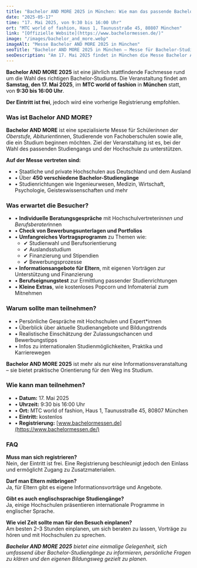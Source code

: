 ```yaml
---
title: "Bachelor AND MORE 2025 in München: Wie man das passende Bachelor-Studium findet"
date: "2025-05-17"
time: "17. Mai 2025, von 9:30 bis 16:00 Uhr"
ort: "MTC world of fashion, Haus 1, Taunusstraße 45, 80807 München"
link: "[Offizielle Website](https://www.bachelormessen.de/)"
image: "/images/bachelor_and_more.webp"
imageAlt: "Messe Bachelor AND MORE 2025 in München"
seoTitle: "Bachelor AND MORE 2025 in München – Messe für Bachelor-Studiengänge"
seoDescription: "Am 17. Mai 2025 findet in München die Messe Bachelor AND MORE statt: Beratung, Vorträge und Informationen zum Studium."
---
```


**Bachelor AND MORE 2025** ist eine jährlich stattfindende Fachmesse rund um die Wahl des richtigen Bachelor-Studiums. Die Veranstaltung findet am **Samstag, den 17. Mai 2025**, im **MTC world of fashion** in **München** statt, von **9:30 bis 16:00 Uhr**.

**Der Eintritt ist frei**, jedoch wird eine vorherige Registrierung empfohlen.

### Was ist Bachelor AND MORE?

**Bachelor AND MORE** ist eine spezialisierte Messe für Schüler*innen der Oberstufe, Abiturient*innen, Studierende von Fachoberschulen sowie alle, die ein Studium beginnen möchten. Ziel der Veranstaltung ist es, bei der Wahl des passenden Studiengangs und der Hochschule zu unterstützen.

**Auf der Messe vertreten sind:**

- • Staatliche und private Hochschulen aus Deutschland und dem Ausland  
- • Über **450 verschiedene Bachelor-Studiengänge**  
- • Studienrichtungen wie Ingenieurwesen, Medizin, Wirtschaft, Psychologie, Geisteswissenschaften und mehr

### Was erwartet die Besucher?

- • **Individuelle Beratungsgespräche** mit Hochschulvertreter*innen und Berufsberater*innen  
- • **Check von Bewerbungsunterlagen und Portfolios**  
- • **Umfangreiches Vortragsprogramm** zu Themen wie:  
  - ✔ Studienwahl und Berufsorientierung  
  - ✔ Auslandsstudium  
  - ✔ Finanzierung und Stipendien  
  - ✔ Bewerbungsprozesse  
- • **Informationsangebote für Eltern**, mit eigenen Vorträgen zur Unterstützung und Finanzierung  
- • **Berufseignungstest** zur Ermittlung passender Studienrichtungen  
- • **Kleine Extras**, wie kostenloses Popcorn und Infomaterial zum Mitnehmen

### Warum sollte man teilnehmen?

- • Persönliche Gespräche mit Hochschulen und Expert*innen  
- • Überblick über aktuelle Studienangebote und Bildungstrends  
- • Realistische Einschätzung der Zulassungschancen und Bewerbungstipps  
- • Infos zu internationalen Studienmöglichkeiten, Praktika und Karrierewegen

**Bachelor AND MORE 2025** ist mehr als nur eine Informationsveranstaltung – sie bietet praktische Orientierung für den Weg ins Studium.

### Wie kann man teilnehmen?

- • **Datum:** 17. Mai 2025  
- • **Uhrzeit:** 9:30 bis 16:00 Uhr  
- • **Ort:** MTC world of fashion, Haus 1, Taunusstraße 45, 80807 München  
- • **Eintritt:** kostenlos  
- • **Registrierung:** [www.bachelormessen.de](https://www.bachelormessen.de/)

### FAQ

**Muss man sich registrieren?**  
Nein, der Eintritt ist frei. Eine Registrierung beschleunigt jedoch den Einlass und ermöglicht Zugang zu Zusatzmaterialien.

**Darf man Eltern mitbringen?**  
Ja, für Eltern gibt es eigene Informationsvorträge und Angebote.

**Gibt es auch englischsprachige Studiengänge?**  
Ja, einige Hochschulen präsentieren internationale Programme in englischer Sprache.

**Wie viel Zeit sollte man für den Besuch einplanen?**  
Am besten 2–3 Stunden einplanen, um sich beraten zu lassen, Vorträge zu hören und mit Hochschulen zu sprechen.

_**Bachelor AND MORE 2025** bietet eine einmalige Gelegenheit, sich umfassend über Bachelor-Studiengänge zu informieren, persönliche Fragen zu klären und den eigenen Bildungsweg gezielt zu planen._

